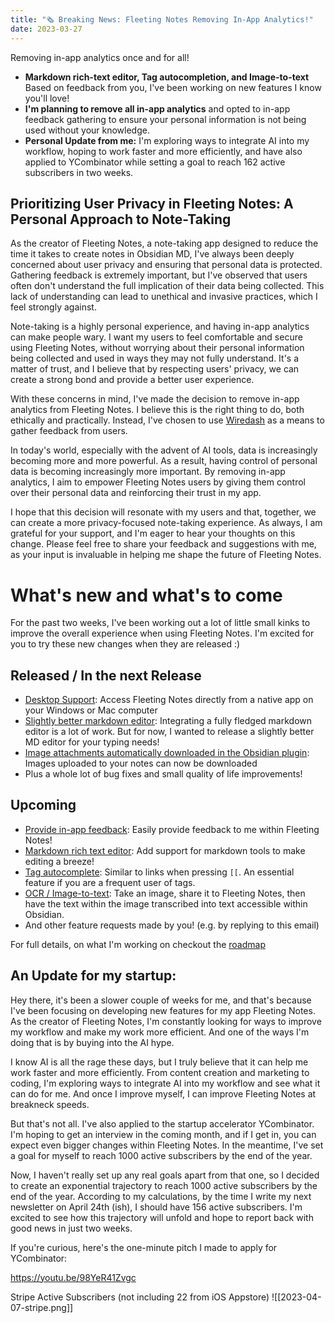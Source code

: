 ```yaml
---
title: "🗞 Breaking News: Fleeting Notes Removing In-App Analytics!"
date: 2023-03-27
---
```

Removing in-app analytics once and for all! 

- **Markdown rich-text editor, Tag autocompletion, and Image-to-text** Based on feedback from you, I've been working on new features I know you'll love!
- **I'm planning to remove all in-app analytics** and opted to in-app feedback gathering to ensure your personal information is not being used without your knowledge.
- **Personal Update from me:** I'm exploring ways to integrate AI into my workflow, hoping to work faster and more efficiently, and have also applied to YCombinator while setting a goal to reach 162 active subscribers in two weeks.

## Prioritizing User Privacy in Fleeting Notes: A Personal Approach to Note-Taking
As the creator of Fleeting Notes, a note-taking app designed to reduce the time it takes to create notes in Obsidian MD, I've always been deeply concerned about user privacy and ensuring that personal data is protected. Gathering feedback is extremely important, but I've observed that users often don't understand the full implication of their data being collected. This lack of understanding can lead to unethical and invasive practices, which I feel strongly against.

Note-taking is a highly personal experience, and having in-app analytics can make people wary. I want my users to feel comfortable and secure using Fleeting Notes, without worrying about their personal information being collected and used in ways they may not fully understand. It's a matter of trust, and I believe that by respecting users' privacy, we can create a strong bond and provide a better user experience.

With these concerns in mind, I've made the decision to remove in-app analytics from Fleeting Notes. I believe this is the right thing to do, both ethically and practically. Instead, I've chosen to use [Wiredash](https://wiredash.io/) as a means to gather feedback from users.

In today's world, especially with the advent of AI tools, data is increasingly becoming more and more powerful. As a result, having control of personal data is becoming increasingly more important. By removing in-app analytics, I aim to empower Fleeting Notes users by giving them control over their personal data and reinforcing their trust in my app.

I hope that this decision will resonate with my users and that, together, we can create a more privacy-focused note-taking experience. As always, I am grateful for your support, and I'm eager to hear your thoughts on this change. Please feel free to share your feedback and suggestions with me, as your input is invaluable in helping me shape the future of Fleeting Notes.

# What's new and what's to come
For the past two weeks, I've been working out a lot of little small kinks to improve the overall experience when using Fleeting Notes. I'm excited for you to try these new changes when they are released :)

## Released / In the next Release
- [Desktop Support](https://github.com/fleetingnotes/fleeting-notes-flutter/issues/186): Access Fleeting Notes directly from a native app on your Windows or Mac computer
- [Slightly better markdown editor](https://github.com/fleetingnotes/fleeting-notes-flutter/pull/565): Integrating a fully fledged markdown editor is a lot of work. But for now, I wanted to release a slightly better MD editor for your typing needs!
- [Image attachments automatically downloaded in the Obsidian plugin](https://github.com/fleetingnotes/fleeting-notes-obsidian/issues/74): Images uploaded to your notes can now be downloaded
- Plus a whole lot of bug fixes and small quality of life improvements!

## Upcoming
- [Provide in-app feedback](https://github.com/fleetingnotes/fleeting-notes-flutter/issues/564): Easily provide feedback to me within Fleeting Notes!
- [Markdown rich text editor](https://github.com/fleetingnotes/fleeting-notes-flutter/issues/536): Add support for markdown tools to make editing a breeze!
- [Tag autocomplete](https://github.com/fleetingnotes/fleeting-notes-flutter/issues/138): Similar to links when pressing `[[`. An essential feature if you are a frequent user of tags.
- [OCR / Image-to-text](https://github.com/fleetingnotes/fleeting-notes-flutter/issues/531): Take an image, share it to Fleeting Notes, then have the text within the image transcribed into text accessible within Obsidian. 
- And other feature requests made by you! (e.g. by replying to this email)

For full details, on what I'm working on checkout the [roadmap](https://github.com/orgs/fleetingnotes/projects/1)

## An Update for my startup:
Hey there, it's been a slower couple of weeks for me, and that's because I've been focusing on developing new features for my app Fleeting Notes. As the creator of Fleeting Notes, I'm constantly looking for ways to improve my workflow and make my work more efficient. And one of the ways I'm doing that is by buying into the AI hype.

I know AI is all the rage these days, but I truly believe that it can help me work faster and more efficiently. From content creation and marketing to coding, I'm exploring ways to integrate AI into my workflow and see what it can do for me. And once I improve myself, I can improve Fleeting Notes at breakneck speeds.

But that's not all. I've also applied to the startup accelerator YCombinator. I'm hoping to get an interview in the coming month, and if I get in, you can expect even bigger changes within Fleeting Notes. In the meantime, I've set a goal for myself to reach 1000 active subscribers by the end of the year.

Now, I haven't really set up any real goals apart from that one, so I decided to create an exponential trajectory to reach 1000 active subscribers by the end of the year. According to my calculations, by the time I write my next newsletter on April 24th (ish), I should have 156 active subscribers. I'm excited to see how this trajectory will unfold and hope to report back with good news in just two weeks.

If you're curious, here's the one-minute pitch I made to apply for YCombinator:

https://youtu.be/98YeR41Zvgc

Stripe Active Subscribers (not including 22 from iOS Appstore)
![[2023-04-07-stripe.png]]

